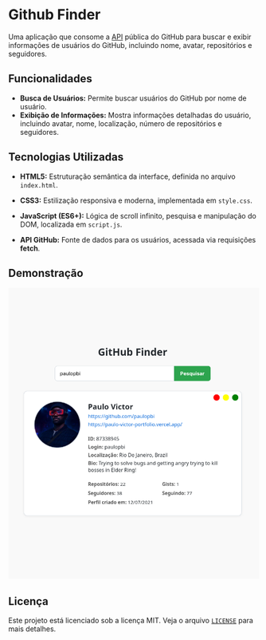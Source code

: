 # Github Finder

Uma aplicação que consome a [API](https://docs.github.com/en/rest) pública do GitHub para buscar e exibir informações de usuários do GitHub, incluindo nome, avatar, repositórios e seguidores.

## Funcionalidades

- **Busca de Usuários:** Permite buscar usuários do GitHub por nome de usuário.
- **Exibição de Informações:** Mostra informações detalhadas do usuário, incluindo avatar, nome, localização, número de repositórios e seguidores.

## Tecnologias Utilizadas

- **HTML5:** Estruturação semântica da interface, definida no arquivo `index.html`.

- **CSS3:** Estilização responsiva e moderna, implementada em `style.css`.

- **JavaScript (ES6+):** Lógica de scroll infinito, pesquisa e manipulação do DOM, localizada em `script.js`.

- **API GitHub:** Fonte de dados para os usuários, acessada via requisições **fetch**.

## Demonstração

<p align='center'>
  <img src="./assets/demo.png" alt="Demonstração do Github Finder">
</p>

</p>

## Licença

Este projeto está licenciado sob a licença MIT. Veja o arquivo [`LICENSE`](LICENSE) para mais detalhes.
